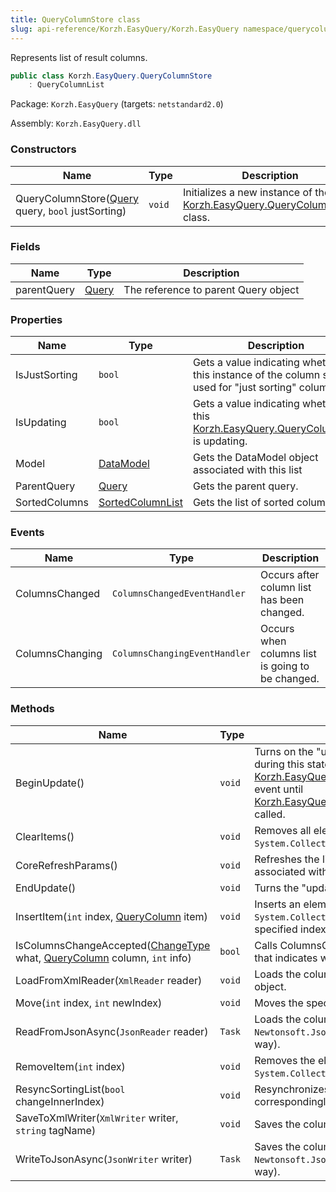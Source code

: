 ```yaml
---
title: QueryColumnStore class
slug: api-reference/Korzh.EasyQuery/Korzh.EasyQuery namespace/querycolumnstore-class
---
```



Represents list of result columns.
```csharp
public class Korzh.EasyQuery.QueryColumnStore
    : QueryColumnList

```
Package: `Korzh.EasyQuery` (targets: `netstandard2.0`)

Assembly: `Korzh.EasyQuery.dll`

### Constructors

| Name | Type | Description | 
| --- | --- | --- | 
| QueryColumnStore([Query](/api-reference/korzh-easyquery/korzh-easyquery-namespace/query-class) query, `bool` justSorting) | `void` | Initializes a new instance of the [Korzh.EasyQuery.QueryColumnStore](/api-reference/korzh-easyquery/korzh-easyquery-namespace/querycolumnstore-class) class. | 


### Fields

| Name | Type | Description | 
| --- | --- | --- | 
| parentQuery | [Query](/api-reference/korzh-easyquery/korzh-easyquery-namespace/query-class) | The reference to parent Query object | 


### Properties

| Name | Type | Description | 
| --- | --- | --- | 
| IsJustSorting | `bool` | Gets a value indicating whether this instance of the column store is used for "just sorting" columns. | 
| IsUpdating | `bool` | Gets a value indicating whether this [Korzh.EasyQuery.QueryColumnList](/api-reference/korzh-easyquery/korzh-easyquery-namespace/querycolumnlist-class) is updating. | 
| Model | [DataModel](/api-reference/korzh-easyquery/korzh-easyquery-namespace/datamodel-class) | Gets the DataModel object associated with this list | 
| ParentQuery | [Query](/api-reference/korzh-easyquery/korzh-easyquery-namespace/query-class) | Gets the parent query. | 
| SortedColumns | [SortedColumnList](/api-reference/korzh-easyquery/korzh-easyquery-namespace/sortedcolumnlist-class) | Gets the list of sorted columns. | 


### Events

| Name | Type | Description | 
| --- | --- | --- | 
| ColumnsChanged | `ColumnsChangedEventHandler` | Occurs after column list has been changed. | 
| ColumnsChanging | `ColumnsChangingEventHandler` | Occurs when columns list is going to be changed. | 


### Methods

| Name | Type | Description | 
| --- | --- | --- | 
| BeginUpdate() | `void` | Turns on the "updating" state.  Any changes occured during this state will not initiate [Korzh.EasyQuery.QueryColumnStore.ColumnsChanged](/api-reference/korzh-easyquery/korzh-easyquery-namespace/querycolumnstore-class) event  until [Korzh.EasyQuery.QueryColumnStore.EndUpdate](/api-reference/korzh-easyquery/korzh-easyquery-namespace/querycolumnstore-class) is called. | 
| ClearItems() | `void` | Removes all elements from the `System.Collections.ObjectModel.Collection'1`. | 
| CoreRefreshParams() | `void` | Refreshes the list of query parameters by parameters associated with attributes used in query columns . | 
| EndUpdate() | `void` | Turns the "updating" state off. | 
| InsertItem(`int` index, [QueryColumn](/api-reference/korzh-easyquery/korzh-easyquery-namespace/querycolumn-class) item) | `void` | Inserts an element into the `System.Collections.ObjectModel.Collection'1` at the specified index. | 
| IsColumnsChangeAccepted([ChangeType](/api-reference/korzh-easyquery/korzh-easyquery-namespace/changetype-enum) what, [QueryColumn](/api-reference/korzh-easyquery/korzh-easyquery-namespace/querycolumn-class) column, `int` info) | `bool` | Calls ColumnsChanging event and return boolean value that indicates whether the change is accepted. | 
| LoadFromXmlReader(`XmlReader` reader) | `void` | Loads the column list using `System.Xml.XmlReader` object. | 
| Move(`int` index, `int` newIndex) | `void` | Moves the specified index of the current. | 
| ReadFromJsonAsync(`JsonReader` reader) | `Task` | Loads the column list using `Newtonsoft.Json.JsonReader` object (asynchronous way). | 
| RemoveItem(`int` index) | `void` | Removes the element at the specified index of the `System.Collections.ObjectModel.Collection'1`. | 
| ResyncSortingList(`bool` changeInnerIndex) | `void` | Resynchronizes the sorting list of columns correspondingly to their order. | 
| SaveToXmlWriter(`XmlWriter` writer, `string` tagName) | `void` | Saves the column list to XML. | 
| WriteToJsonAsync(`JsonWriter` writer) | `Task` | Saves the column list using `Newtonsoft.Json.JsonWriter` object (asynchronous way). |